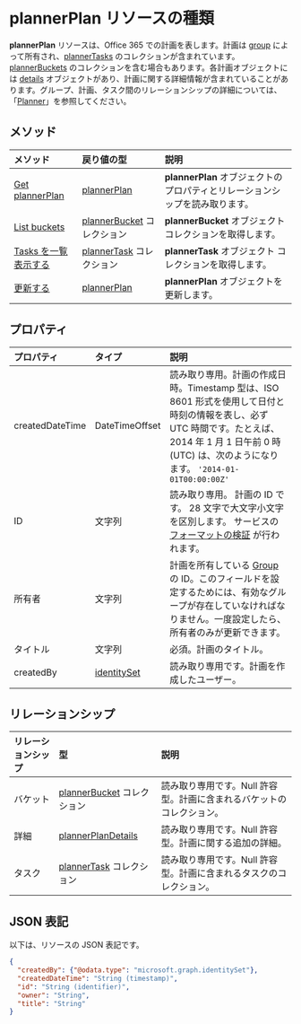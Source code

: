 # <a name="plannerplan-resource-type"></a>plannerPlan リソースの種類

**plannerPlan** リソースは、Office 365 での計画を表します。計画は [group](group.md) によって所有され、[plannerTasks](plannerTask.md) のコレクションが含まれています。[plannerBuckets](plannerBucket.md) のコレクションを含む場合もあります。各計画オブジェクトには [details](plannerPlanDetails.md) オブジェクトがあり、計画に関する詳細情報が含まれていることがあります。グループ、計画、タスク間のリレーションシップの詳細については、「[Planner](planner_overview.md)」を参照してください。

## <a name="methods"></a>メソッド

| メソッド           | 戻り値の型    |説明|
|:---------------|:--------|:----------|
|[Get plannerPlan](../api/plannerplan_get.md) | [plannerPlan](plannerplan.md) |**plannerPlan** オブジェクトのプロパティとリレーションシップを読み取ります。|
|[List buckets](../api/plannerplan_list_buckets.md) |[plannerBucket](plannerbucket.md) コレクション| **plannerBucket** オブジェクト コレクションを取得します。|
|[Tasks を一覧表示する](../api/plannerplan_list_tasks.md) |[plannerTask](plannertask.md) コレクション| **plannerTask** オブジェクト コレクションを取得します。|
|[更新する](../api/plannerplan_update.md) | [plannerPlan](plannerplan.md) |**plannerPlan** オブジェクトを更新します。 |

## <a name="properties"></a>プロパティ
| プロパティ     | タイプ   |説明|
|:---------------|:--------|:----------|
|createdDateTime|DateTimeOffset|読み取り専用。計画の作成日時。Timestamp 型は、ISO 8601 形式を使用して日付と時刻の情報を表し、必ず UTC 時間です。たとえば、2014 年 1 月 1 日午前 0 時 (UTC) は、次のようになります。 `'2014-01-01T00:00:00Z'`|
|ID|文字列| 読み取り専用。 計画の ID です。 28 文字で大文字小文字を区別します。 サービスの[フォーマットの検証](planner_identifiers_disclaimer.md) が行われます。|
|所有者|文字列|計画を所有している [Group](group.md) の ID。このフィールドを設定するためには、有効なグループが存在していなければなりません。一度設定したら、所有者のみが更新できます。|
|タイトル|文字列|必須。計画のタイトル。|
|createdBy|[identitySet](identityset.md)|読み取り専用です。計画を作成したユーザー。|

## <a name="relationships"></a>リレーションシップ
| リレーションシップ | 型   |説明|
|:---------------|:--------|:----------|
|バケット|[plannerBucket](plannerbucket.md) コレクション| 読み取り専用です。Null 許容型。計画に含まれるバケットのコレクション。|
|詳細|[plannerPlanDetails](plannerplandetails.md)| 読み取り専用です。Null 許容型。計画に関する追加の詳細。|
|タスク|[plannerTask](plannertask.md) コレクション| 読み取り専用です。Null 許容型。計画に含まれるタスクのコレクション。|

## <a name="json-representation"></a>JSON 表記

以下は、リソースの JSON 表記です。

<!-- {
  "blockType": "resource",
  "baseType": "microsoft.graph.entity",
  "optionalProperties": [

  ],
  "@odata.type": "microsoft.graph.plannerPlan"
}-->

```json
{
  "createdBy": {"@odata.type": "microsoft.graph.identitySet"},
  "createdDateTime": "String (timestamp)",
  "id": "String (identifier)",
  "owner": "String",
  "title": "String"
}

```

<!-- uuid: 8fcb5dbc-d5aa-4681-8e31-b001d5168d79
2015-10-25 14:57:30 UTC -->
<!-- {
  "type": "#page.annotation",
  "description": "plannerPlan resource",
  "keywords": "",
  "section": "documentation",
  "tocPath": ""
}-->